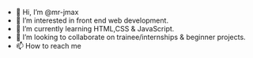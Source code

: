 - 👋 Hi, I’m @mr-jmax
- 👀 I’m interested in front end web development.
- 🌱 I’m currently learning HTML,CSS & JavaScript.
- 💞️ I’m looking to collaborate on trainee/internships & beginner projects.
- 📫 How to reach me 

<!---
mr-jmax/mr-jmax is a ✨ special ✨ repository because its `README.md` (this file) appears on your GitHub profile.
You can click the Preview link to take a look at your changes.
--->
